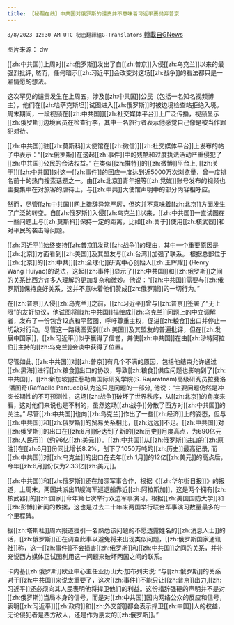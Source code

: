 ```yaml
---
title: 【秘翻在线】中共国对俄罗斯的谴责并不意味着习近平要抛弃普京
---
```

`8/8/2023 12:30 AM UTC 秘密翻譯組G-Translators` [轉載自GNews](https://gnews.org/articles/1533999)

图片来源： dw

[[zh:中共国]]上周对[[zh:俄罗斯]]发出了自[[zh:普京]]入侵[[zh:乌克兰]]以来的最强烈批评, 然而，任何暗示[[zh:习近平]]会改变对这场[[zh:战争]]的看法都只是一厢情愿的想法。

这次罕见的谴责发生在上周五，涉及[[zh:中共国]]公民（包括一名知名视频博主），他们在[[zh:哈萨克斯坦]]试图进入[[zh:俄罗斯]]时被边境检查站拒绝入境。周末期间，一段视频在[[zh:中共国]][[zh:社交媒体平台]]上广泛传播，视频显示[[zh:俄罗斯]]边境官员在检查行李，其中一名旅行者表示他感觉自己像是被当作罪犯对待。

[[zh:中共国]]驻[[zh:莫斯科]]大使馆在[[zh:微信]][[zh:社交媒体平台]]上发布的帖子中表示：“[[zh:俄罗斯]]在这起[[zh:事件]]中的残酷和过度执法活动严重侵犯了[[zh:中共国]]公民的合法权益。”  在类似[[zh:推特]]的[[zh:微博]]平台上, [[zh:关于]][[zh:中共国]]对这一[[zh:事件]]的回应一度达到近5000万次浏览量，曾一度排名前十的热门搜索话题之一。由[[zh:北京]]青年报等[[zh:党媒]]账号发布的视频也主要集中在对旅客的虐待上，与[[zh:中共]]大使馆声明中的部分内容相呼应。

然而，尽管[[zh:中共国]]网上措辞异常严厉，但这并不意味着[[zh:北京]]方面发生了广泛的转变。自[[zh:俄罗斯]]入侵[[zh:乌克兰]]以来，[[zh:中共国]]一直试图在一些问题上与[[zh:莫斯科]]保持一定的距离，比如[[zh:关于]]使用[[zh:核武器]]和对平民的袭击等问题。

[[zh:习近平]]始终支持[[zh:普京]]发动[[zh:战争]]的理由，其中一个重要原因是[[zh:北京]]方面看到[[zh:美国]]及其盟友与[[zh:台湾]]加强了联系。  根据总部位于[[zh:北京]]的[[zh:中共]][[zh:全球化]]研究中心创始人[[zh:王辉耀]] (Henry Wang Huiyao)的说法，这起[[zh:事件]]显示了[[zh:中共国]]和[[zh:俄罗斯]]之间的关系比西方许多人理解的更加复杂和微妙。他说：“[[zh:中共国]]需要与[[zh:俄罗斯]]保持良好关系，这并不意味着他们赞成[[zh:俄罗斯]]的一切行为。”

在[[zh:普京]]入侵[[zh:乌克兰]]之前，[[zh:习近平]]曾与[[zh:普京]]签署了“无上限”的友好协议，他试图将[[zh:中共国]]描绘成[[zh:乌克兰]]问题上的中立调解者，发布了一份包含12点和平蓝图，呼吁尊重主权，促进[[zh:粮食]]出口并停止一切敌对行动。尽管这一路线图受到[[zh:美国]]及其盟友的普遍批评，但在[[zh:发展中国家]]，[[zh:习近平]]似乎赢得了信誉，并使[[zh:中共国]]在由[[zh:沙特阿拉伯]]主持的[[zh:乌克兰]]会谈中获得了位置。

尽管如此, [[zh:中共国]]对[[zh:普京]]有几个不满的原因，包括他结束允许通过[[zh:黑海]]进行[[zh:粮食]]出口的协议，导致[[zh:粮食]]供应问题也影响到了[[zh:中共国]]，[[zh:新加坡]]拉惹勒南国际研究学院(S. Rajaratnam)高级研究员拉斐洛·潘图奇(Raffaello Pantucci)认为这只是问题的一部分, 他说：“主要问题仍然是冲突长期性的不可预测性，这场[[zh:战争]]破坏了世界秩序，从[[zh:北京]]的角度来看，这对他们来说也是不利的，虽然这场[[zh:战争]]分散了西方对[[zh:中共国]]的关注。” 尽管[[zh:中共国]]也向[[zh:乌克兰]]作出了一些[[zh:经济]]上的姿态，但与[[zh:中共国]]和[[zh:俄罗斯]]的贸易关系相比，[[zh:远远]]不足。[[zh:中共国]]对[[zh:俄罗斯]]的出口在[[zh:6月]]份达到了新的[[zh:历史]]月度高点，为690亿元[[zh:人民币]]（约96亿[[zh:美元]]）。[[zh:中共国]]从[[zh:俄罗斯]]进口的[[zh:原油]]在[[zh:6月]]份同比增长8.2%，创下了1050万吨的[[zh:历史]]最高纪录, 而[[zh:中共国]]对[[zh:乌克兰]]的出口在去年[[zh:1月]]的12亿[[zh:美元]]的高点后，今年[[zh:6月]]份仅为2.33亿[[zh:美元]]。

[[zh:中共国]]和[[zh:俄罗斯]]还在加深军事合作，根据《[[zh:华尔街日报]]》的报道，上周末，两国共派出11艘海军巡逻船靠近[[zh:阿拉斯加]]，这是两个拥有[[zh:核武器]]的[[zh:国家]]今年第七次举行双边军事演习。根据[[zh:美国国防大学]]和[[zh:彭博]]新闻的数据，这也是过去二十年来两国举行联合军事演习数量最多的一个里程碑。

据[[zh:塔斯社]]周六报道援引一名熟悉该问题的不愿透露姓名的[[zh:消息人士]]的话，[[zh:俄罗斯]]正在调查此事以避免将来出现类似问题，[[zh:俄罗斯国家通讯社]]称，这一[[zh:事件]]不会损害[[zh:俄罗斯]]和[[zh:中共国]]之间的关系，并补充说西方媒体正试图利用这一问题来破坏两国之间的联系。

卡内基[[zh:俄罗斯]]欧亚中心主任亚历山大·加布列夫说: “与[[zh:俄罗斯]]的关系对于[[zh:中共国]]来说太重要了，这次[[zh:事件]]不能只让[[zh:普京]]出力,[[zh:习近平]]还必须向其人民表明他将捍卫他们的利益。这份措辞强硬的声明并不是对[[zh:俄罗斯]]当局本身的信号，而是对[[zh:中共国]]国内网络公众的反应和信号，表明[[zh:习近平]][[zh:政府]]和[[zh:外交部]]都会表示捍卫[[zh:中国]]人的权益，无论侵犯者是西方敌人，还是作为朋友的[[zh:俄罗斯]]。”
